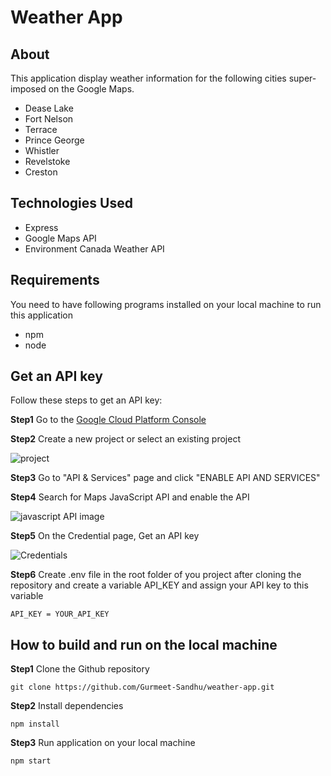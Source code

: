 # Weather App

## About

This application display weather information for the following cities super-imposed on the Google Maps.
* Dease Lake
* Fort Nelson
* Terrace
* Prince George
* Whistler
* Revelstoke
* Creston

## Technologies Used

* Express
* Google Maps API
* Environment Canada Weather API

## Requirements
You need to have following programs installed on your local machine to run this application
* npm
* node

## Get an API key
Follow these steps to get an API key:

**Step1** Go to the [Google Cloud Platform Console](https://cloud.google.com/console/google/maps-apis/overview)

**Step2** Create a new project or select an existing project

![project](https://i.ibb.co/thtStmz/project.png)

**Step3** Go to "API & Services" page and click "ENABLE API AND SERVICES"

**Step4** Search for Maps JavaScript API and enable the API

![javascript API image](https://i.ibb.co/PGxGdGM/api.png)

**Step5** On the Credential page, Get an API key

![Credentials](https://i.ibb.co/GTHHYX3/credentials.png)

**Step6** Create .env file in the root folder of you project after cloning the repository and create a variable API_KEY and assign your API key to this variable

```
API_KEY = YOUR_API_KEY
```

## How to build and run on the local machine

**Step1** Clone the Github repository
```
git clone https://github.com/Gurmeet-Sandhu/weather-app.git

```
**Step2** Install dependencies

```
npm install

```
**Step3** Run application on your local machine

```
npm start

```

